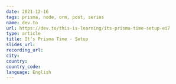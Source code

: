 ```yaml
---
date: 2021-12-16
tags: prisma, node, orm, post, series
name: dev.to
url: https://dev.to/this-is-learning/its-prisma-time-setup-ei7
type: article
title: It's Prisma Time - Setup
slides_url:
recording_url:
city:
country:
country_code:
language: English
---
```

